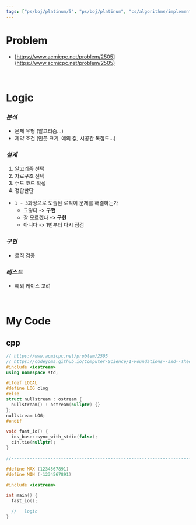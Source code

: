 ```yaml
---
tags: ["ps/boj/platinum/5", "ps/boj/platinum", "cs/algorithms/implementation/ps","cs/algorithms/ad-hoc/ps"]
---
```


# Problem
- [https://www.acmicpc.net/problem/2505](https://www.acmicpc.net/problem/2505)

<br/>

# Logic

### *분석*
- 문제 유형 (알고리즘...)
- 제약 조건 (인풋 크기, 예외 값, 시공간 복잡도...)

### *설계*
1. 알고리즘 선택
2. 자료구조 선택
3. 수도 코드 작성
4. 정합판단
  - `1 ~ 3`과정으로 도출된 로직이 문제를 해결하는가
    - 그렇다 -> **구현**
    - 잘 모르겠다 -> **구현**
    - 아니다 -> 1번부터 다시 점검

### *구현*
- 로직 검증

### *테스트*
- 예외 케이스 고려

<br/>

# My Code
## cpp
```cpp title="boj/2505.cpp"
// https://www.acmicpc.net/problem/2505
// https://codeyoma.github.io/Computer-Science/1-Foundations--and--Theory/Algorithms/ps/boj/2505/2505
#include <iostream>
using namespace std;

#ifdef LOCAL
#define LOG clog
#else
struct nullstream : ostream {
  nullstream() : ostream(nullptr) {}
};
nullstream LOG;
#endif

void fast_io() {
  ios_base::sync_with_stdio(false);
  cin.tie(nullptr);
}

//--------------------------------------------------------------------------------------------------

#define MAX (1234567891)
#define MIN (-1234567891)

#include <iostream>

int main() {
  fast_io();

  //   logic
}

```
